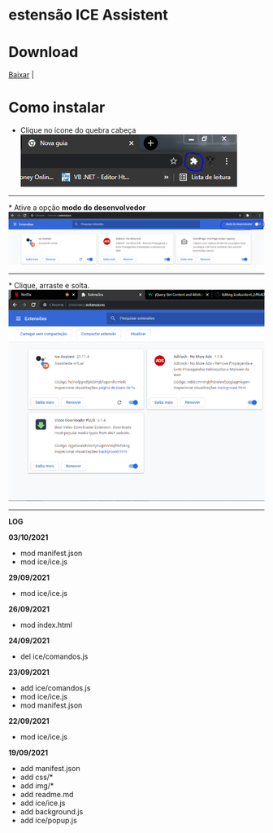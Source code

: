 # estensão ICE Assistent
# Download
[Baixar](https://github.com/LuizBrunoST/IceAssistent_2/releases) |
# Como instalar
* Clique no ícone do quebra cabeça
![enter image description here](https://raw.githubusercontent.com/LuizBrunoST/IceAssistent_2/master/ajuda/Capturar1.PNG)
<hr>
* Ative a opção <b>modo do desenvolvedor</b>
<img src="https://raw.githubusercontent.com/LuizBrunoST/IceAssistent_2/master/ajuda/Capturar2.PNG">
<hr>
* Clique, arraste e solta.
<img src="https://raw.githubusercontent.com/LuizBrunoST/IceAssistent_2/master/ajuda/Capturar3.PNG">
<hr>


**LOG**

**03/10/2021**
* mod manifest.json
* mod ice/ice.js

**29/09/2021**
* mod ice/ice.js

**26/09/2021**
* mod index.html

**24/09/2021**
* del ice/comandos.js

**23/09/2021**
* add ice/comandos.js
* mod ice/ice.js
* mod manifest.json

**22/09/2021**
* mod ice/ice.js

**19/09/2021**
* add manifest.json
* add css/*
* add img/*
* add readme.md
* add ice/ice.js
* add background.js
* add ice/popup.js
